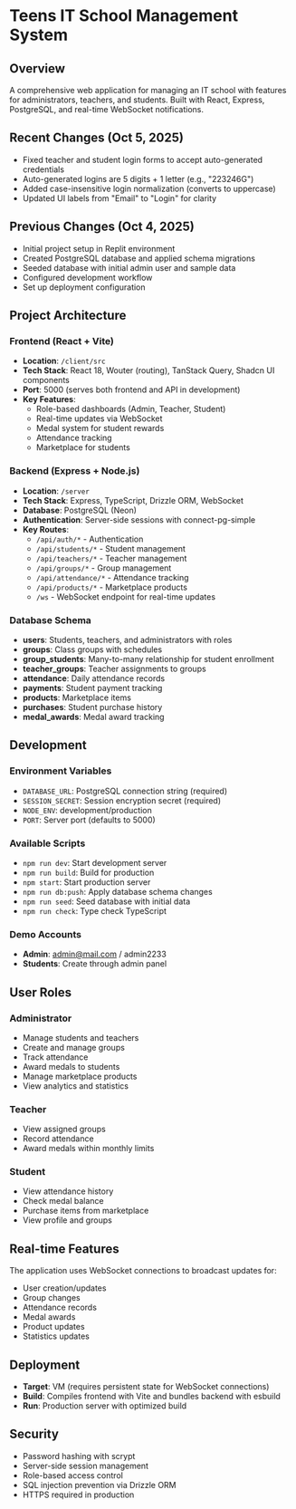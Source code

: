 # Teens IT School Management System

## Overview
A comprehensive web application for managing an IT school with features for administrators, teachers, and students. Built with React, Express, PostgreSQL, and real-time WebSocket notifications.

## Recent Changes (Oct 5, 2025)
- Fixed teacher and student login forms to accept auto-generated credentials
- Auto-generated logins are 5 digits + 1 letter (e.g., "223246G")
- Added case-insensitive login normalization (converts to uppercase)
- Updated UI labels from "Email" to "Login" for clarity

## Previous Changes (Oct 4, 2025)
- Initial project setup in Replit environment
- Created PostgreSQL database and applied schema migrations
- Seeded database with initial admin user and sample data
- Configured development workflow
- Set up deployment configuration

## Project Architecture

### Frontend (React + Vite)
- **Location**: `/client/src`
- **Tech Stack**: React 18, Wouter (routing), TanStack Query, Shadcn UI components
- **Port**: 5000 (serves both frontend and API in development)
- **Key Features**:
  - Role-based dashboards (Admin, Teacher, Student)
  - Real-time updates via WebSocket
  - Medal system for student rewards
  - Attendance tracking
  - Marketplace for students

### Backend (Express + Node.js)
- **Location**: `/server`
- **Tech Stack**: Express, TypeScript, Drizzle ORM, WebSocket
- **Database**: PostgreSQL (Neon)
- **Authentication**: Server-side sessions with connect-pg-simple
- **Key Routes**:
  - `/api/auth/*` - Authentication
  - `/api/students/*` - Student management
  - `/api/teachers/*` - Teacher management
  - `/api/groups/*` - Group management
  - `/api/attendance/*` - Attendance tracking
  - `/api/products/*` - Marketplace products
  - `/ws` - WebSocket endpoint for real-time updates

### Database Schema
- **users**: Students, teachers, and administrators with roles
- **groups**: Class groups with schedules
- **group_students**: Many-to-many relationship for student enrollment
- **teacher_groups**: Teacher assignments to groups
- **attendance**: Daily attendance records
- **payments**: Student payment tracking
- **products**: Marketplace items
- **purchases**: Student purchase history
- **medal_awards**: Medal award tracking

## Development

### Environment Variables
- `DATABASE_URL`: PostgreSQL connection string (required)
- `SESSION_SECRET`: Session encryption secret (required)
- `NODE_ENV`: development/production
- `PORT`: Server port (defaults to 5000)

### Available Scripts
- `npm run dev`: Start development server
- `npm run build`: Build for production
- `npm start`: Start production server
- `npm run db:push`: Apply database schema changes
- `npm run seed`: Seed database with initial data
- `npm run check`: Type check TypeScript

### Demo Accounts
- **Admin**: admin@mail.com / admin2233
- **Students**: Create through admin panel

## User Roles

### Administrator
- Manage students and teachers
- Create and manage groups
- Track attendance
- Award medals to students
- Manage marketplace products
- View analytics and statistics

### Teacher
- View assigned groups
- Record attendance
- Award medals within monthly limits

### Student
- View attendance history
- Check medal balance
- Purchase items from marketplace
- View profile and groups

## Real-time Features
The application uses WebSocket connections to broadcast updates for:
- User creation/updates
- Group changes
- Attendance records
- Medal awards
- Product updates
- Statistics updates

## Deployment
- **Target**: VM (requires persistent state for WebSocket connections)
- **Build**: Compiles frontend with Vite and bundles backend with esbuild
- **Run**: Production server with optimized build

## Security
- Password hashing with scrypt
- Server-side session management
- Role-based access control
- SQL injection prevention via Drizzle ORM
- HTTPS required in production
